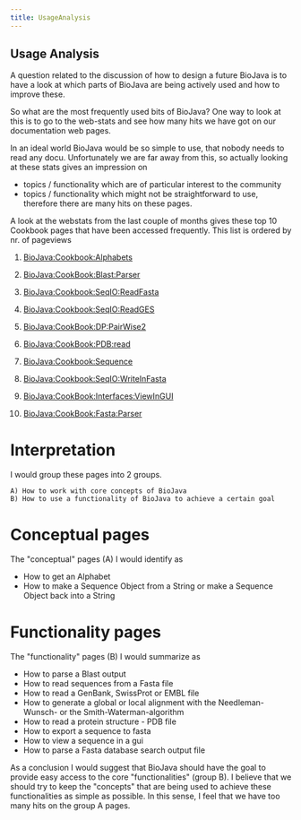 ```yaml
---
title: UsageAnalysis
---
```


Usage Analysis
--------------

A question related to the discussion of how to design a future BioJava
is to have a look at which parts of BioJava are being actively used and
how to improve these.

So what are the most frequently used bits of BioJava? One way to look at
this is to go to the web-stats and see how many hits we have got on our
documentation web pages.

In an ideal world BioJava would be so simple to use, that nobody needs
to read any docu. Unfortunately we are far away from this, so actually
looking at these stats gives an impression on

-   topics / functionality which are of particular interest to the
    community
-   topics / functionality which might not be straightforward to use,
    therefore there are many hits on these pages.

A look at the webstats from the last couple of months gives these top 10
Cookbook pages that have been accessed frequently. This list is ordered
by nr. of pageviews

1. <BioJava:Cookbook:Alphabets>

2. <BioJava:CookBook:Blast:Parser>

3. <BioJava:Cookbook:SeqIO:ReadFasta>

4. <BioJava:Cookbook:SeqIO:ReadGES>

5. <BioJava:CookBook:DP:PairWise2>

6. <BioJava:CookBook:PDB:read>

7. <BioJava:Cookbook:Sequence>

8. <BioJava:Cookbook:SeqIO:WriteInFasta>

9. <BioJava:CookBook:Interfaces:ViewInGUI>

10. <BioJava:CookBook:Fasta:Parser>

Interpretation
==============

I would group these pages into 2 groups.

    A) How to work with core concepts of BioJava
    B) How to use a functionality of BioJava to achieve a certain goal

Conceptual pages
================

The "conceptual" pages (A) I would identify as

-   How to get an Alphabet
-   How to make a Sequence Object from a String or make a Sequence
    Object back into a String

Functionality pages
===================

The "functionality" pages (B) I would summarize as

-   How to parse a Blast output
-   How to read sequences from a Fasta file
-   How to read a GenBank, SwissProt or EMBL file
-   How to generate a global or local alignment with the
    Needleman-Wunsch- or the Smith-Waterman-algorithm
-   How to read a protein structure - PDB file
-   How to export a sequence to fasta
-   How to view a sequence in a gui
-   How to parse a Fasta database search output file

As a conclusion I would suggest that BioJava should have the goal to
provide easy access to the core "functionalities" (group B). I believe
that we should try to keep the "concepts" that are being used to achieve
these functionalities as simple as possible. In this sense, I feel that
we have too many hits on the group A pages.
